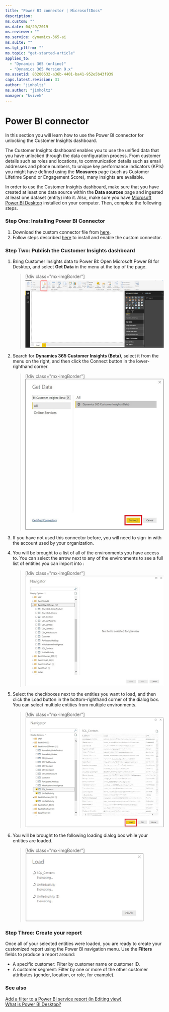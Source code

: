```yaml
---
title: "Power BI connector | MicrosoftDocs"
description: 
ms.custom: ""
ms.date: 04/29/2019
ms.reviewer: ""
ms.service: dynamics-365-ai
ms.suite: ""
ms.tgt_pltfrm: ""
ms.topic: "get-started-article"
applies_to: 
  - "Dynamics 365 (online)"
  - "Dynamics 365 Version 9.x"
ms.assetid: 83200632-a36b-4401-ba41-952e5b43f939
caps.latest.revision: 31
author: "jimholtz"
ms.author: "jimholtz"
manager: "kvivek"
---
```

# Power BI connector

In this section you will learn how to use the Power BI connector for unlocking the Customer Insights dashboard.

The Customer Insights dashboard enables you to use the unified data that you have unlocked through the data configuration process. From customer details such as roles and locations, to communication details such as email addresses and phone numbers, to unique key performance indicators (KPIs) you might have defined using the **Measures** page (such as Customer Lifetime Spend or Engagement Score), many insights are available. 

In order to use the Customer Insights dashboard, make sure that you have created at least one data source within the **Data sources** page and ingested at least one dataset (entity) into it. Also, make sure you have [Microsoft Power BI Desktop](https://powerbi.microsoft.com/desktop/) installed on your computer. Then, complete the following steps.

### Step One: Installing Power BI Connector

1. Download the custom connector file from [here](https://pbimezfile.blob.core.windows.net/publicpreview/mezfile/Dynamics365CustomerInsights.mez?sp=rl&st=2019-04-03T17:20:30Z&se=2019-08-01T17:20:00Z&sv=2018-03-28&sig=XwuEWCSVk%2F%2BBBbaIZv6mGUmqbSCBPT0rUfHuIVZiLmE%3D&sr=b).
2. Follow steps described [here](https://docs.microsoft.com/power-bi/desktop-connector-extensibility) to install and enable the custom connector.

### Step Two: Publish the Customer Insights dashboard
 
1. Bring Customer Insights data to Power BI: Open Microsoft Power BI for Desktop, and select **Get Data** in the menu at the top of the page.
 
   > [!div class="mx-imgBorder"] 
   > ![](media/connector-powerbi-get-data.png "Power BI Get Data")

 
2. Search for **Dynamics 365 Customer Insights (Beta)**, select it from the menu on the right, and then click the Connect button in  the lower-righthand corner.

    > [!div class="mx-imgBorder"] 
    > ![](media/connector-pbi-step-3.png "Power BI Connector Get Data")

3. If you have not used this connector before, you will need to sign-in with the account used by your organization.

4. You will be brought to a list of all of the environments you have access to. You can select the arrow next to any of the environments to see a full list of entities you can import into :

   > [!div class="mx-imgBorder"] 
   > ![](media/connector-pbi-step-4.png "Power BI Connector Navigator")

5. Select the checkboxes next to the entities you want to load, and then click the Load button in  the bottom-righthand corner of the dialog box. You can select multiple entities from multiple environments.

   > [!div class="mx-imgBorder"] 
   > ![](media/connector-pbi-step-5.png "Power BI Connector Navigator")

6. You will be brought to the following loading dialog box while your entities are loaded. 

   > [!div class="mx-imgBorder"] 
   > ![](media/connector-pbi-step-6.png "Power BI Connector Load")

### Step Three: Create your report

Once all of your selected entities were loaded, you are ready to create your customized report using the Power BI navigation menu. Use the **Filters** fields to produce a report around:

- A specific customer: Filter by customer name or customer ID.
- A customer segment: Filter by one or more of the other customer attributes (gender, location, or role, for example).
   
### See also
 [Add a filter to a Power BI service report (in Editing view)](https://docs.microsoft.com/power-bi/power-bi-report-add-filter)<br/>
 [What is Power BI Desktop?](https://docs.microsoft.com/power-bi/desktop-what-is-desktop)
